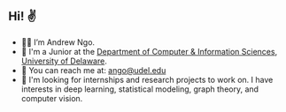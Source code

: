 ## Hi! ✌️
- 🙇‍♂️ I’m Andrew Ngo.
- 🌱 I'm a Junior at the [Department of Computer & Information Sciences](https://www.cis.udel.edu/), [University of Delaware](https://www.udel.edu/).
- 📩 You can reach me at: ango@udel.edu
- 💎 I'm looking for internships and research projects to work on. I have interests in deep learning, statistical modeling, graph theory, and computer vision.

<!---
andrewango/andrewango is a ✨ special ✨ repository because its `README.md` (this file) appears on your GitHub profile.
You can click the Preview link to take a look at your changes.
--->
